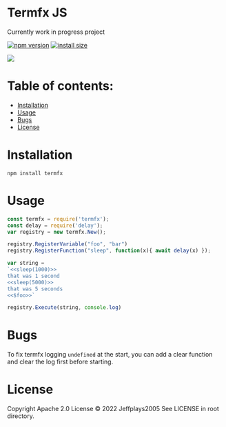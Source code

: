 # Termfx JS
Currently work in progress project

[![npm version][npm-image]][npm-url]
[![install size][install-size-image]][install-size-url]

![](https://nodei.co/npm/termfx.png)

# Table of contents:
- [Installation](#Installation)
- [Usage](#Usage)
- [Bugs](#Bugs)
- [License](#License)

# Installation
```
npm install termfx
```

# Usage
```js
const termfx = require('termfx');
const delay = require('delay');
var registry = new termfx.New();

registry.RegisterVariable("foo", "bar")
registry.RegisterFunction("sleep", function(x){ await delay(x) });

var string =
`<<sleep(1000)>>
that was 1 second
<<sleep(5000)>>
that was 5 seconds
<<$foo>>`

registry.Execute(string, console.log)
```

# Bugs
To fix termfx logging `undefined` at the start, you can add a clear function and clear the log first before starting.

# License
Copyright Apache 2.0 License © 2022 Jeffplays2005
See LICENSE in root directory.

[npm-image]: https://flat.badgen.net/npm/v/termfx
[npm-url]: https://www.npmjs.com/package/termfx
[install-size-image]: https://flat.badgen.net/packagephobia/install/termfx
[install-size-url]: https://packagephobia.com/result?p=termfx
